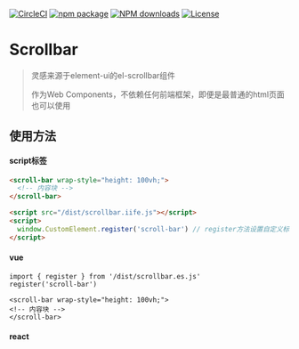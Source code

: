 [![CircleCI](https://dl.circleci.com/status-badge/img/gh/wwc89502/scrollbar/tree/master.svg?style=svg)](https://dl.circleci.com/status-badge/redirect/gh/wwc89502/scrollbar/tree/master)
[![npm package](https://img.shields.io/npm/v/scrollbar.svg?style=flat-square)](https://www.npmjs.com/package/scrollbar)
[![NPM downloads](http://img.shields.io/npm/dm/scrollbar.svg?style=flat-square)](https://www.npmjs.com/package/scrollbar)
[![License](https://img.shields.io/npm/l/scrollbar.svg)](https://www.npmjs.com/package/scrollbar)

# Scrollbar
> 灵感来源于element-ui的el-scrollbar组件
> 
> 作为Web Components，不依赖任何前端框架，即便是最普通的html页面也可以使用

## 使用方法

#### script标签

```html
<scroll-bar wrap-style="height: 100vh;">
  <!-- 内容块 -->
</scroll-bar>

<script src="/dist/scrollbar.iife.js"></script>
<script>
  window.CustomElement.register('scroll-bar') // register方法设置自定义标签名，默认 scroll-bar
</script>
```

#### vue

```vue
import { register } from '/dist/scrollbar.es.js'
register('scroll-bar')

<scroll-bar wrap-style="height: 100vh;">
<!-- 内容块 -->
</scroll-bar>
```

#### react

```react

```
